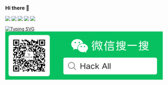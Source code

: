 ### Hi there 👋

<!--
**NHPT/NHPT** is a ✨ _special_ ✨ repository because its `README.md` (this file) appears on your GitHub profile.

Here are some ideas to get you started:

- 🔭 I’m currently working on ...
- 🌱 I’m currently learning ...
- 👯 I’m looking to collaborate on ...
- 🤔 I’m looking for help with ...
- 💬 Ask me about ...
- 📫 How to reach me: ...
- 😄 Pronouns: ...
- ⚡ Fun fact: ...
-->
![](https://img.shields.io/badge/-Cyber%20Security-blue)
![](https://img.shields.io/badge/-White%20Hat%20Hackers-white)
![](https://img.shields.io/badge/-RedTeam-red)
![](https://img.shields.io/badge/-Infiltrator-gree)
![](https://img.shields.io/badge/-Penetration%20Test-orange)

[![Typing SVG](https://readme-typing-svg.herokuapp.com?duration=2000&size=30&color=00FF00&background=000000&center=%E9%94%99%E8%AF%AF%E7%9A%84&vCenter=%E7%9C%9F%E7%9A%84&multiline=true&width=1024&height=120&lines=root%40nhpt+%23+whoami;root%40nhpt+%23+Guess+what;root%40nhpt+%23+I+am+a+hacker)](https://git.io/typing-svg)
![image](wechat.png)

